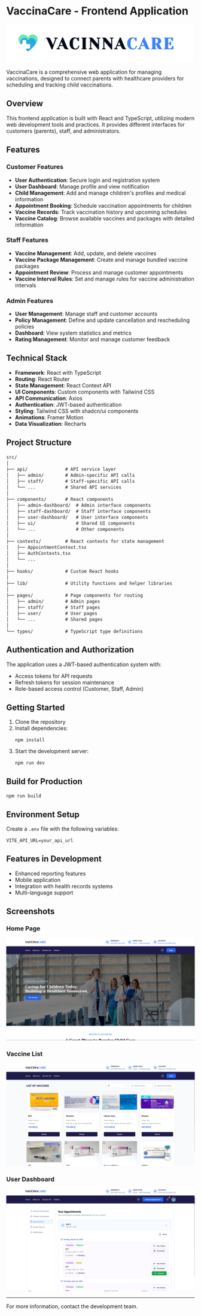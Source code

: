 # VaccinaCare - Frontend Application

<img src="src/assets/showcase/logo.png" alt="VaccinaCare Logo" style="width:500px;"/>

VaccinaCare is a comprehensive web application for managing vaccinations, designed to connect parents with healthcare providers for scheduling and tracking child vaccinations.

## Overview

This frontend application is built with React and TypeScript, utilizing modern web development tools and practices. It provides different interfaces for customers (parents), staff, and administrators.

## Features

### Customer Features
- **User Authentication**: Secure login and registration system
- **User Dashboard**: Manage profile and view notification
- **Child Management**: Add and manage children's profiles and medical information
- **Appointment Booking**: Schedule vaccination appointments for children
- **Vaccine Records**: Track vaccination history and upcoming schedules
- **Vaccine Catalog**: Browse available vaccines and packages with detailed information

### Staff Features
- **Vaccine Management**: Add, update, and delete vaccines
- **Vaccine Package Management**: Create and manage bundled vaccine packages
- **Appointment Review**: Process and manage customer appointments
- **Vaccine Interval Rules**: Set and manage rules for vaccine administration intervals

### Admin Features
- **User Management**: Manage staff and customer accounts
- **Policy Management**: Define and update cancellation and rescheduling policies
- **Dashboard**: View system statistics and metrics
- **Rating Management**: Monitor and manage customer feedback

## Technical Stack

- **Framework**: React with TypeScript
- **Routing**: React Router
- **State Management**: React Context API
- **UI Components**: Custom components with Tailwind CSS
- **API Communication**: Axios
- **Authentication**: JWT-based authentication
- **Styling**: Tailwind CSS with shadcn/ui components
- **Animations**: Framer Motion
- **Data Visualization**: Recharts

## Project Structure

```
src/
│
├── api/              # API service layer
│   ├── admin/        # Admin-specific API calls
│   ├── staff/        # Staff-specific API calls
│   └── ...           # Shared API services
│
├── components/       # React components
│   ├── admin-dashboard/  # Admin interface components
│   ├── staff-dashboard/  # Staff interface components
│   ├── user-dashboard/   # User interface components
│   ├── ui/               # Shared UI components
│   └── ...               # Other components
│
├── contexts/         # React contexts for state management
│   ├── AppointmentContext.tsx
│   ├── AuthContexts.tsx
│   └── ...
│
├── hooks/            # Custom React hooks
│
├── lib/              # Utility functions and helper libraries
│
├── pages/            # Page components for routing
│   ├── admin/        # Admin pages
│   ├── staff/        # Staff pages
│   ├── user/         # User pages
│   └── ...           # Shared pages
│
└── types/            # TypeScript type definitions
```

## Authentication and Authorization

The application uses a JWT-based authentication system with:
- Access tokens for API requests
- Refresh tokens for session maintenance
- Role-based access control (Customer, Staff, Admin)

## Getting Started

1. Clone the repository
2. Install dependencies:
   ```
   npm install
   ```
3. Start the development server:
   ```
   npm run dev
   ```


## Build for Production

```
npm run build
```

## Environment Setup

Create a `.env` file with the following variables:
```
VITE_API_URL=your_api_url
```

## Features in Development

- Enhanced reporting features
- Mobile application
- Integration with health records systems
- Multi-language support

## Screenshots

### Home Page
![Home Page](src/assets/showcase/home.png)

### Vaccine List
![Vaccine List](src/assets/showcase/vaccine-list.png)

### User Dashboard
![User Dashboard](src/assets/showcase/user-dashboard.png)

---

For more information, contact the development team.